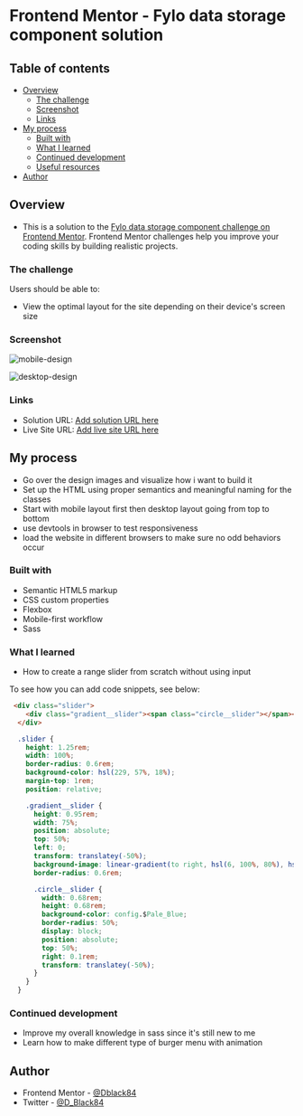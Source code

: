 # Frontend Mentor - Fylo data storage component solution


## Table of contents

- [Overview](#overview)
  - [The challenge](#the-challenge)
  - [Screenshot](#screenshot)
  - [Links](#links)
- [My process](#my-process)
  - [Built with](#built-with)
  - [What I learned](#what-i-learned)
  - [Continued development](#continued-development)
  - [Useful resources](#useful-resources)
- [Author](#author)



## Overview

- This is a solution to the [Fylo data storage component challenge on Frontend Mentor](https://www.frontendmentor.io/challenges/fylo-data-storage-component-1dZPRbV5n). Frontend Mentor challenges help you improve your coding skills by building realistic projects. 

### The challenge

Users should be able to:

- View the optimal layout for the site depending on their device's screen size

### Screenshot

![mobile-design](https://user-images.githubusercontent.com/49578782/159097159-f34be0c9-d426-4cf8-8e07-26e8ffa2e6f1.jpg)

![desktop-design](https://user-images.githubusercontent.com/49578782/159097201-65a1f672-f347-425e-be54-3f26308edeec.jpg)


### Links

- Solution URL: [Add solution URL here](https://your-solution-url.com)
- Live Site URL: [Add live site URL here](https://your-live-site-url.com)

## My process


- Go over the design images and visualize how i want to build it
- Set up the HTML using proper semantics and meaningful naming for the classes
- Start with mobile layout first then desktop layout going from top to bottom
- use devtools in browser to test responsiveness
- load the website in different browsers to make sure no odd behaviors occur

### Built with

- Semantic HTML5 markup
- CSS custom properties
- Flexbox
- Mobile-first workflow
- Sass

### What I learned

- How to create a range slider from scratch without using input 

To see how you can add code snippets, see below:

```html
 <div class="slider">
    <div class="gradient__slider"><span class="circle__slider"></span></div>
  </div>
```
```css
  .slider {
    height: 1.25rem;
    width: 100%;
    border-radius: 0.6rem;
    background-color: hsl(229, 57%, 18%);
    margin-top: 1rem;
    position: relative;

    .gradient__slider {
      height: 0.95rem;
      width: 75%;
      position: absolute;
      top: 50%;
      left: 0;
      transform: translatey(-50%);
      background-image: linear-gradient(to right, hsl(6, 100%, 80%), hsl(335, 100%, 65%));
      border-radius: 0.6rem;

      .circle__slider {
        width: 0.68rem;
        height: 0.68rem;
        background-color: config.$Pale_Blue;
        border-radius: 50%;
        display: block;
        position: absolute;
        top: 50%;
        right: 0.1rem;
        transform: translatey(-50%);
      }
    }
  }
```


### Continued development

- Improve my overall knowledge in sass since it's still new to me 
- Learn how to make different type of burger menu with animation 



## Author

- Frontend Mentor - [@Dblack84](https://www.frontendmentor.io/profile/Dblack84)
- Twitter - [@D_Black84](https://www.twitter.com/D_Black84)


